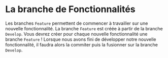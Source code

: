 # La branche de Fonctionnalités
Les branches `Feature` permettent de commencer à travailler sur une nouvelle fonctionnalité. La branche `Feature` est créée à partir de la branche `Develop`. Vous devrez créer pour chaque nouvelle fonctionnalité une branche `Feature` ! Lorsque nous avons fini de développer notre nouvelle fonctionnalité, il faudra alors la commiter puis la fusionner sur la branche `Develop`.
